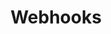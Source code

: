 ---
title: Webhooks
excerpt:
categorySlug: implementation-blueprint
slug: webhooks
type: basic
hidden: false
order: 100
link_url: https://support.voucherify.io/article/68-webhooks-notifications
---